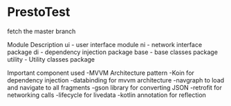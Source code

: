 # PrestoTest
fetch the master branch

Module Description
ui - user interface module
ni - network interface package
di - dependency injection package
base - base classes package
utility - Utility classes package

Important component used
-MVVM Architecture pattern 
-Koin for dependency injection
-databinding for mvvm architecture
-navgraph to load and navigate to all fragments
-gson library for converting JSON 
-retrofit for networking calls
-lifecycle for livedata
-kotlin annotation for reflection
